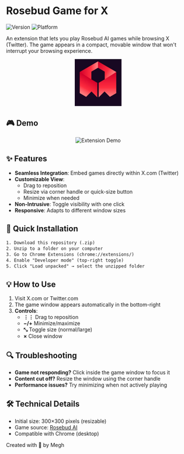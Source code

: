 # Rosebud Game for X

![Version](https://img.shields.io/badge/version-1.0-blue)
![Platform](https://img.shields.io/badge/platform-Chrome-green)

An extension that lets you play Rosebud AI games while browsing X (Twitter). The game appears in a compact, movable window that won't interrupt your browsing experience.

<p align="center">
  <img src="images/icon.png" alt="Extension Icon" width="128">
</p>

## 🎮 Demo

<p align="center">
  <img src="images/demo_vid.gif" alt="Extension Demo" width="600">
</p>

## ✨ Features

- **Seamless Integration**: Embed games directly within X.com (Twitter)
- **Customizable View**:
  - Drag to reposition
  - Resize via corner handle or quick-size button
  - Minimize when needed
- **Non-Intrusive**: Toggle visibility with one click
- **Responsive**: Adapts to different window sizes

## 🚀 Quick Installation

```
1. Download this repository (.zip)
2. Unzip to a folder on your computer
3. Go to Chrome Extensions (chrome://extensions/)
4. Enable "Developer mode" (top-right toggle)
5. Click "Load unpacked" → select the unzipped folder
```

## 💡 How to Use

1. Visit X.com or Twitter.com
2. The game window appears automatically in the bottom-right
3. **Controls**:
   - **⋮⋮** Drag to reposition 
   - **−/+** Minimize/maximize
   - **⤡** Toggle size (normal/large)
   - **×** Close window

## 🔍 Troubleshooting

- **Game not responding?** Click inside the game window to focus it
- **Content cut off?** Resize the window using the corner handle
- **Performance issues?** Try minimizing when not actively playing

## 🛠️ Technical Details

- Initial size: 300×300 pixels (resizable)
- Game source: [Rosebud AI](https://rosebud.ai/)
- Compatible with Chrome (desktop)

Created with 💜 by Megh
